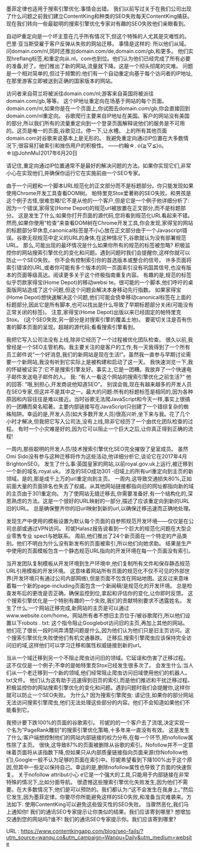 墨菲定律也适用于搜索引擎优化:事情会出错。 
 我们以前写过关于在我们公司出现了什么问题之前我们建立ContentKing和种类的SEO失败每天ContentKing捕获。 
 现在我们转向一些最聪明的搜索引擎优化专家对有趣的SEO失败他们亲眼看到。 
  
 自动IP重定向是一个坏主意在几乎所有情况下,但这个特殊的人尤其是灾难性的。 
 巴里·亚当斯受雇于客户反弹从失败的网站迁移。 
 事情是这样的: 
 所以他们从域。问domain.com/nl,同时还推出domain.com/de,domain.com/gb,和更多。 
 他们实现hreflang标签,和重定向从.nl。com也到位。他们认为他们已经完成了所有必要的准备,好了。他们推出了新的网站,流量就下降。这是一个彻头彻尾的灾难。 
 问题是一个相对简单的,但过于频繁的:他们有一个自动重定向基于每个访问者的IP地址,在那里游客立即被送到正确的国家版本的网站。 
  
 访问者来自荷兰将被派往domain.com/nl;游客来自英国将被派往domain.com/gb,等等。 
 这个IP地址重定向在场基于网站的每个页面。domain.com/nl,如果你是在一个页面上,你试图去domain.com/gb,你会直接回到domain.com/nl重定向。 
 谷歌爬行主要来自IP地址在美国。客户的网站没有美国的部分,所以我们所有的流量重定向到一个登录页面解释说他们的服务是不可用的。这页是唯一的页面,谷歌见过。停一下,让水槽。 
 上的所有其他页面domain.com对谷歌来说基本上是无形的。 
 我避免重定向通过IP位置在大多数情况下;很容易打破索引和挫伤用户的积极性。 
 ——约翰☆. o(≧▽≦)o。☆(@JohnMu)2017年6月20日 
  
 请记住,重定向通过IP位置通常不是最好的解决问题的方法。如果你实现它们,非常小心在实现他们,并确保你运行它在实施前由一个SEO专家。 
  
  
 由于一个问题和一个脚本URL规范化的正文部分而不是标题部分。你只能发现如果使用Chrome开发工具查看DOM树。 
 帕特里克Stox爱著称的SEO失败。和男孩是这个例子古怪,很难忽略!它不是从他的一个客户,但是它是一个例子他详细分析了:因为一个错误,家得宝(Home Depot)的规范url被放置在正文部分,而不是标题部分。 
 这是发生了什么:如果你打开页面的源代码,您将看到规范化URL看起来不错。 
 然而,如果你使用“检查”来查看DOM树在Chrome开发工具,你会发现,家得宝的网站的标题部分早休息,canonical标签是不小心放在正文部分由于一个Javascript错误。谷歌无视规范中定义的URL的身体,在这种情况下,谷歌就认为没有部署规范URL。 
 那么,可能出现的最坏情况是什么如果你所有的规范的标签被忽略? 
 积极监控你的网站搜索引擎优化的变化和问题。遇到问题时我们会提醒你,这样你就可以防止一个SEO失败。 
 你不会有控制索引你的首选版本或整合的信号。 
 许多页面将索引错误的URL,或者你可能有多个版本的同一页面索引没有巩固其信号,也没有版本的页面等级高达。阅读更多关于这个终极指南重复内容。 
 有趣的是,规范的标签似乎罚款家得宝(Home Depot)的移动websi 
 te。很可能的一个脚本,他们呼吁的桌面版网站造成了这个问题,但这个问题会解决本身移动先行指数。 
 如果家得宝(Home Depot)想快速解决这个问题,他们可能会侥幸移动canonical标签在上面的标题部分,因此它是所有脚本,也可以找出是什么导致了早期标题部分关闭(可能没有正常关闭的标签)。 
 注意,家得宝(Home Depot)出版以来已经固定的帕特里克Stox。 
 (这个SEO失败,另一部分是对搜索引擎的覆盖土地)。 
 要密切关注是否有伤害的脚本页面的呈现。超越的源代码;看看搜索引擎看到。 
  
 我把它写入公司法没有上线,除非它经历了一个过程被优化团队检查。 
 很久以前,我曾经是一个SEO主管机构。我主要关注的是客户的工作,有一天我得到了一个所有员工邮件说“一个好消息,我们的新网站是现在生活!”。虽然我一直参与早期讨论需要一个新网站,我没有听到它实际上是被构建和启动了这一天。 
 我快速浏览一下,我的怀疑被证实了:它不是搜索引擎友好。事实上,它是一团糟。我放弃了一个快速电子邮件发送电子邮件的人。 
 我: 
 “有人一看这个网站的搜索引擎优化之前生活?” 
 他的回答: 
 “哦,别担心,开发商说他知道SEO”。 
 别误会我,现在有越来越多的开发人员在SEO专家,但这并不是其中之一。最大的问题:所有的标题标签是相同的,因为各种原因和内容往往是难以接近。当时谷歌无法爬JavaScript和今天一样,事实上很搞的一团糟而臭名昭著。主要内部链接写在JavaScript只创建了一个错综复杂的蜘蛛陷阱。幸运的是,开发人员(如大多数开发人员)很高兴听,坐下来与我。花了几个小时才解决,但我把它写入公司法,没有上线,除非它经历了一个由优化团队检查的过程。 
 有时一个小灾难是好的,因为它可以阻止一个巨大之后,让你真正得到正确的流程! 
  
 一周内,那些聪明的开发人员/技术搜索引擎优化SEO完全摧毁了皇室成员。 
 虽然Omi Sido没有参与这种迁移将作为这些活动,他详细分析它,谈论它在2017年4月BrightonSEO。 
 发生了什么事:英国皇家的网站,以前royal.gov.uk上运行,被迁移到一个新的域名:royal.uk。 
 涉及的SEO成功301 -旧域上的所有url重定向到主页的新领域。是的,那是成千上万的url重定向到主页。 
 一周内,这导致交通损失80%,正如前面大量的页面排名也失去了权威。从其他网站链接都指向旧的网址都指向新的域的主页由于301重定向。 
 为了使网站无缝迁移去,你需要准备好,有一个结构化的,深思熟虑的方法。这是一个很好的URL映射的一部分,描述了应该重定向到新的URL旧的URL。 
 总是确保整齐你的旧url映射到新的url,以确保迁移迅速而正确地处理。 
  
 发现生产中使用的模板设置为默认每个页面的自参照规范开发环境——仅仅是在公司总部或通过VPN访问。 
 珍妮Halasz报告说看到一个巨大的规范化问题在大型企业零售专业 
 spect与她联系。 
 周前,他们推出了24个新页面在一个特定的产品类别。他们不明白为什么没有新发布的页面被索引,所以他们向她求助。 
 结果是生产中使用的页面模板包含一个静态规范URL指向的开发环境在每一个页面没有索引。 
  
 当开发团队复制模板从开发环境到生产环境中,他们复制所有文件和保存静态规范URL引用模板的开发环境。 
 这意味着网站所有页面的规范化不仅不可见的外部世界(开发环境只有通过公司内部网络),但是页面不包含在网站地图。这反过来意味着每一个新的page-including页面包含一个新闻稿!是规范化的开发环境。 
 总是检查发布后的更改是否正确。确保监控到位,拿起和评估你的变化,让你即时反馈。 
 这个搜索引擎优化是一个特别有趣的一个失败,我们的贡献特别要求不透露姓名。 
 发生了什么:一个网站迁移完成,新网站的主页是可以通过www.website.com/home。网站所有者不想旧主页位于/被谷歌爬行,所以他们设置以下robots . txt: 
 这个指令阻止Googlebot访问旧的主页,再加上其他的网站。 
 他们花了很长一段时间弄清楚问题是什么,因为他们认为他们只是旧主页访问。这个搜索引擎优化失败使他们有机交通暴跌。 
 迁移后,搜索引擎爬虫应该保持完全访问旧的域,这样他们可以学习迁移和属性权威链接到新的url。 
  
 当从一个域迁移到另一个不阻止爬虫访问旧的领域。它延误和伤害了迁移过程。 
 这不仅仅是一个例子;不幸的是帕特里克Stox已经发生很多次了。 
 会发生什么:当人们从一个老迁移到一个新的领域,他们经常阻止爬虫访问旧域使用他们的机器人。txt文件。 
 他们认为这有助于迅速得到旧页的索引,而是他们推迟和干扰迁移过程。 
 积极监控你的网站搜索引擎优化的变化和问题。遇到问题时我们会提醒你,这样你就可以防止一个SEO失败。 
 为什么? 
 因为搜索引擎爬虫: 
 请记住,如果你的部分网站无法访问搜索引擎爬虫,他们无法处理这些部分的内容。他们不会知道如果他们不能看到它。 
  
  
 我预计要下跌100%的页面的谷歌索引。 
 珍妮的的一个客户去了流氓,决定实现一个名为“PageRank雕刻”的搜索引擎优化策略,十多年来一直没有有效。 
 这是发生了什么:客户端想控制他们的网站内部链接的权力分布,在每一个环节,把nofollow属性除了主页。 
 很快,这导致87%的页面被删除从谷歌的索引。Nofollow并不一定意味着页面将从该指数下降,但如果只从内部质量链接指向页面来源(你Nofollow他们),Google一般不认为足够的页面在索引中。珍妮希望看到下降100%出于这个原因,但其中一些足以保持自己。幸运的是,删除nofollow属性也导致了页面的快速恢复。 
 关于nofollow attribut小心 
 e它是一个强大的工具,只能用于内部链接在非常特殊的情况下,比如分面导航。 
 很遗憾这些搜索引擎优化失败发生,因为他们不需要。在大多数情况下,他们是可以预防的。我们都认为:“这不会发生在我身上。”然后它发生,因为墨菲定律。你要尽你所能避免这样的SEO失败,和准备当灾难袭来。方法如下: 
 使用ContentKing可以避免这些毁灭性的SEO失败。 
 当骤然恶化,我们马上通知你! 
 我们的通讯SEO专家提示让你类似的结果。我们应该寄到哪里? 
 想增加交通到您的网站吗?谁不! 
 我们的通讯SEO专家提示你。我们应该寄到哪里? 
  
   
  URL : https://www.contentkingapp.com/blog/seo-fails/?utm_source=wanqu.co&utm_campaign=Wanqu+Daily&utm_medium=website